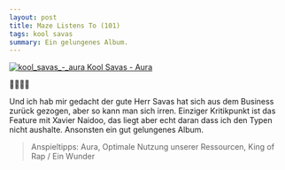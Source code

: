 ```yaml
---
layout: post
title: Maze Listens To (101)
tags: kool savas
summary: Ein gelungenes Album.
---
```

 [![](/uploads/2011/11/kool_savas_-_aura-150x150.jpg "kool_savas_-_aura") Kool Savas - Aura](http://www.amazon.de/Aura/dp/B0065JYY5W/ref=sr_1_3?ie=UTF8&qid=1321269848&sr=8-3)

🤘🤘🤘🤘

Und ich hab mir gedacht der gute Herr Savas hat sich aus dem Business zurück gezogen, aber so kann man sich irren. Einziger Kritikpunkt ist das Feature mit Xavier Naidoo, das liegt aber echt daran dass ich den Typen nicht aushalte. Ansonsten ein gut gelungenes Album.

> Anspieltipps: Aura, Optimale Nutzung unserer Ressourcen, King of Rap / Ein Wunder
